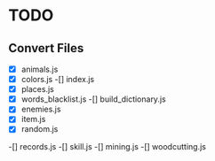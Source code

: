 # TODO

## Convert Files

-[x] animals.js
-[x] colors.js
-[] index.js
-[x] places.js
-[x] words_blacklist.js
-[] build_dictionary.js
-[x] enemies.js
-[x] item.js
-[x] random.js

-[] records.js
-[] skill.js
-[] mining.js
-[] woodcutting.js
